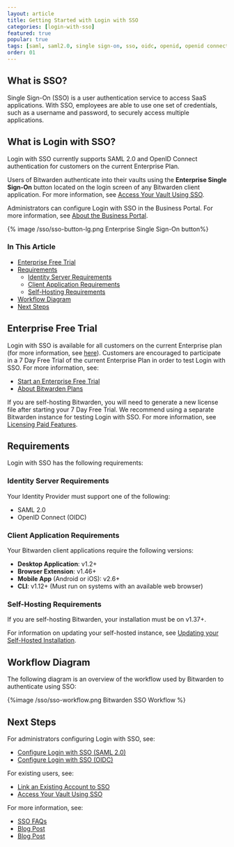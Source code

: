 ```yaml
---
layout: article
title: Getting Started with Login with SSO
categories: [login-with-sso]
featured: true
popular: true
tags: [saml, saml2.0, single sign-on, sso, oidc, openid, openid connect, idp, identity provider]
order: 01
---
```


## What is SSO?
Single Sign-On (SSO) is a user authentication service to access SaaS applications. With SSO, employees are able to use one set of credentials, such as a username and password, to securely access multiple applications.

## What is Login with SSO?

Login with SSO currently supports SAML 2.0 and OpenID Connect authentication for customers on the current Enterprise Plan.

Users of Bitwarden authenticate into their vaults using the **Enterprise Single Sign-On** button located on the login screen of any Bitwarden client application. For more information, see [Access Your Vault Using SSO](https://bitwarden.com/help/article/sso-access-your-vault/).

Administrators can configure Login with SSO in the Business Portal. For more information, see [About the Business Portal](https://bitwarden.com/help/article/about-business-portal/).

{% image /sso/sso-button-lg.png Enterprise Single Sign-On button%}

### In This Article

- [Enterprise Free Trial](#enterprise-free-trial)
- [Requirements](#requirements)
  - [Identity Server Requirements](#identity-server-requirements)
  - [Client Application Requirements](#client-requirements)
  - [Self-Hosting Requirements](#self-hosting-requirements)
- [Workflow Diagram](#workflow-diagram)
- [Next Steps](#next-steps)

## Enterprise Free Trial

Login with SSO is available for all customers on the current Enterprise plan (for more information, see [here](https://bitwarden.com/help/article/2020-plan-updates/)). Customers are encouraged to participate in a 7 Day Free Trial of the current Enterprise Plan in order to test Login with SSO. For more information, see:
- [Start an Enterprise Free Trial](https://bitwarden.com/help/article/enterprise-free-trial/)
- [About Bitwarden Plans](https://bitwarden.com/help/article/about-bitwarden-plans/)

If you are self-hosting Bitwarden, you will need to generate a new license file after starting your 7 Day Free Trial. We recommend using a separate Bitwarden instance for testing Login with SSO. For more information, see [Licensing Paid Features](https://bitwarden.com/help/article/licensing-on-premise).

## Requirements

Login with SSO has the following requirements:

### Identity Server Requirements
Your Identity Provider must support one of the following:
- SAML 2.0
- OpenID Connect (OIDC)

### Client Application Requirements
Your Bitwarden client applications require the following versions:

- **Desktop Application**: v1.2+
- **Browser Extension**: v1.46+
- **Mobile App** (Android or iOS): v2.6+
- **CLI**: v1.12+ (Must run on systems with an available web browser)

### Self-Hosting Requirements
If you are self-hosting Bitwarden, your installation must be on v1.37+.

For information on updating your self-hosted instance, see [Updating your Self-Hosted Installation](https://bitwarden.com/help/updating-on-premise).

## Workflow Diagram
The following diagram is an overview of the workflow used by Bitwarden to authenticate using SSO:

{%image /sso/sso-workflow.png Bitwarden SSO Workflow %}

## Next Steps
For administrators configuring Login with SSO, see:
- [Configure Login with SSO (SAML 2.0)](https://bitwarden.com/help/article/configure-sso-saml/)
- [Configure Login with SSO (OIDC)](https://bitwarden.com/help/article/configure-sso-oidc)

For existing users, see:
- [Link an Existing Account to SSO](https://bitwarden.com/help/article/link-to-sso/)
- [Access Your Vault Using SSO](https://bitwarden.com/help/article/sso-access-your-vault/)

For more information, see:
- [SSO FAQs](https://bitwarden.com/help/article/sso-faqs)
- [Blog Post](https://bitwarden.com/blog/post/bitwarden-password-manager-login-with-sso/)
- [Blog Post](https://bitwarden.com/blog/post/bitwarden-launches-sso-authentication/)
